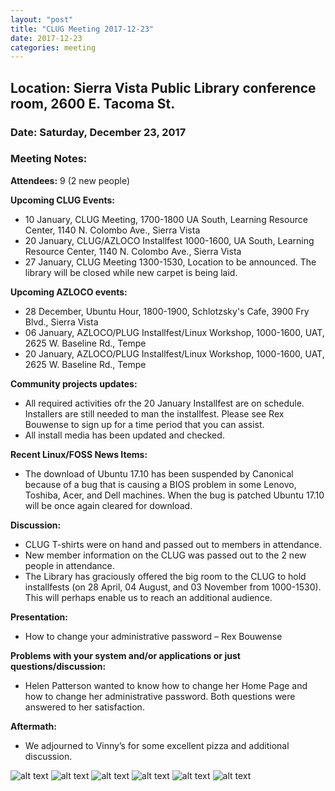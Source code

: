 ```yaml
---
layout: "post"
title: "CLUG Meeting 2017-12-23"
date: 2017-12-23
categories: meeting
---
```


## Location: Sierra Vista Public Library conference room, 2600 E. Tacoma St.

### Date: Saturday, December 23, 2017

### Meeting Notes:

**Attendees:** 9 (2 new people)

**Upcoming CLUG Events:**

 * 10 January, CLUG Meeting, 1700-1800 UA South, Learning Resource Center, 1140 N. Colombo Ave., Sierra Vista
 * 20 January, CLUG/AZLOCO Installfest 1000-1600, UA South, Learning Resource Center, 1140 N. Colombo Ave., Sierra Vista
 * 27 January, CLUG Meeting 1300-1530, Location to be announced.  The library will be closed while new carpet is being laid.
 
**Upcoming AZLOCO events:**

 * 28 December, Ubuntu Hour, 1800-1900, Schlotzsky's Cafe, 3900 Fry Blvd., Sierra Vista
 * 06 January,  AZLOCO/PLUG Installfest/Linux Workshop, 1000-1600, UAT, 2625 W. Baseline Rd., Tempe
 * 20 January,  AZLOCO/PLUG Installfest/Linux Workshop, 1000-1600, UAT, 2625 W. Baseline Rd., Tempe
 
**Community projects updates:**

 * All required activities ofr the 20 January Installfest are on schedule.  Installers are still needed to man the installfest. Please see Rex Bouwense to sign up for a time period that you can assist.
 * All install media has been updated and checked.
 
**Recent Linux/FOSS News Items:**

 * The download of Ubuntu 17.10 has been suspended by Canonical because of a bug that is causing a BIOS problem in some Lenovo, Toshiba, Acer, and Dell machines.  When the bug is patched Ubuntu 17.10 will be once again cleared for download.
 
**Discussion:**

 * CLUG T-shirts were on hand and passed out to members in attendance.
 * New member information on the CLUG was passed out to the 2 new people in attendance.
 * The Library has graciously offered the big room to the CLUG to hold installfests (on 28 April, 04 August, and 03 November from 1000-1530).  This will perhaps enable us to reach an additional audience.

**Presentation:**
 * How to change your administrative password – Rex Bouwense

**Problems with your system and/or applications or just questions/discussion:**

 * Helen Patterson wanted to know how to change her Home Page and how to change her administrative password.  Both questions were answered to her satisfaction.
 
**Aftermath:**
 * We adjourned to Vinny’s for some excellent pizza and additional discussion.
 
![alt text](https://raw.githubusercontent.com/CochiseLinuxUsersGroup/CochiseLinuxUsersGroup.github.io/master/images/CLUG_Mtg_2017-12-23_1-400x400.JPG)
![alt text](https://raw.githubusercontent.com/CochiseLinuxUsersGroup/CochiseLinuxUsersGroup.github.io/master/images/CLUG_Mtg_2017-12-23_2-400x400.JPG)
![alt text](https://raw.githubusercontent.com/CochiseLinuxUsersGroup/CochiseLinuxUsersGroup.github.io/master/images/CLUG_Mtg_2017-12-23_3-400x400.JPG)
![alt text](https://raw.githubusercontent.com/CochiseLinuxUsersGroup/CochiseLinuxUsersGroup.github.io/master/images/CLUG_Mtg_2017-12-23_4-400x400.JPG)
![alt text](https://raw.githubusercontent.com/CochiseLinuxUsersGroup/CochiseLinuxUsersGroup.github.io/master/images/CLUG_Mtg_2017-12-23_5-400x400.JPG)
![alt text](https://raw.githubusercontent.com/CochiseLinuxUsersGroup/CochiseLinuxUsersGroup.github.io/master/images/CLUG_Mtg_2017-12-23_6-400x400.JPG)

